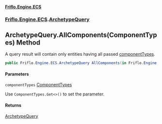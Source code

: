 #### [Friflo.Engine.ECS](index.md#'index')
### [Friflo.Engine.ECS](Friflo.Engine.ECS.md#'Friflo.Engine.ECS').[ArchetypeQuery](ArchetypeQuery.md#'Friflo.Engine.ECS.ArchetypeQuery')

## ArchetypeQuery.AllComponents(ComponentTypes) Method

A query result will contain only entities having all passed [componentTypes](ArchetypeQuery.AllComponents(ComponentTypes).md#Friflo.Engine.ECS.ArchetypeQuery.AllComponents(Friflo.Engine.ECS.ComponentTypes).componentTypes#'Friflo.Engine.ECS.ArchetypeQuery.AllComponents(Friflo.Engine.ECS.ComponentTypes).componentTypes').

```csharp
public Friflo.Engine.ECS.ArchetypeQuery AllComponents(in Friflo.Engine.ECS.ComponentTypes componentTypes);
```
#### Parameters

<a name='Friflo.Engine.ECS.ArchetypeQuery.AllComponents(Friflo.Engine.ECS.ComponentTypes).componentTypes'></a>

`componentTypes` [ComponentTypes](ComponentTypes.md#'Friflo.Engine.ECS.ComponentTypes')

Use `ComponentTypes.Get<>()` to set the parameter.

#### Returns
[ArchetypeQuery](ArchetypeQuery.md#'Friflo.Engine.ECS.ArchetypeQuery')